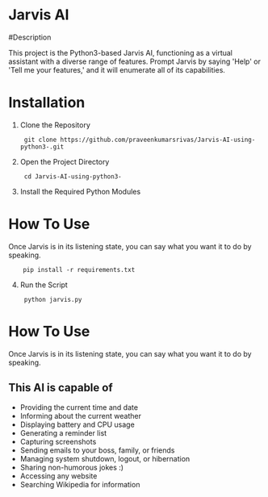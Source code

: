 # Jarvis AI

#Description

This project is the Python3-based Jarvis AI, functioning as a virtual assistant with a diverse range of features. Prompt Jarvis by saying 'Help' or 'Tell me your features,' and it will enumerate all of its capabilities.

# Installation

1. Clone the Repository

        git clone https://github.com/praveenkumarsrivas/Jarvis-AI-using-python3-.git

2. Open the Project Directory

        cd Jarvis-AI-using-python3-

3. Install the Required Python Modules

# How To Use

Once Jarvis is in its listening state, you can say what you want it to do by speaking.



        pip install -r requirements.txt

4. Run the Script

        python jarvis.py


# How To Use

Once Jarvis is in its listening state, you can say what you want it to do by speaking.

## This AI is capable of

- Providing the current time and date
- Informing about the current weather
- Displaying battery and CPU usage
- Generating a reminder list
- Capturing screenshots
- Sending emails to your boss, family, or friends
- Managing system shutdown, logout, or hibernation
- Sharing non-humorous jokes :)
- Accessing any website
- Searching Wikipedia for information
